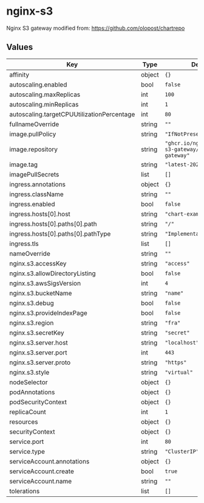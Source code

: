 # nginx-s3


Nginx S3 gateway
modified from: https://github.com/olopost/chartrepo

## Values

| Key | Type | Default | Description |
|-----|------|---------|-------------|
| affinity | object | `{}` |  |
| autoscaling.enabled | bool | `false` |  |
| autoscaling.maxReplicas | int | `100` |  |
| autoscaling.minReplicas | int | `1` |  |
| autoscaling.targetCPUUtilizationPercentage | int | `80` |  |
| fullnameOverride | string | `""` |  |
| image.pullPolicy | string | `"IfNotPresent"` |  |
| image.repository | string | `"ghcr.io/nginxinc/nginx-s3-gateway/nginx-oss-s3-gateway"` |  |
| image.tag | string | `"latest-20240624"` |  |
| imagePullSecrets | list | `[]` |  |
| ingress.annotations | object | `{}` |  |
| ingress.className | string | `""` |  |
| ingress.enabled | bool | `false` |  |
| ingress.hosts[0].host | string | `"chart-example.local"` |  |
| ingress.hosts[0].paths[0].path | string | `"/"` |  |
| ingress.hosts[0].paths[0].pathType | string | `"ImplementationSpecific"` |  |
| ingress.tls | list | `[]` |  |
| nameOverride | string | `""` |  |
| nginx.s3.accessKey | string | `"access"` |  |
| nginx.s3.allowDirectoryListing | bool | `false` |  |
| nginx.s3.awsSigsVersion | int | `4` |  |
| nginx.s3.bucketName | string | `"name"` |  |
| nginx.s3.debug | bool | `false` |  |
| nginx.s3.provideIndexPage | bool | `false` |  |
| nginx.s3.region | string | `"fra"` |  |
| nginx.s3.secretKey | string | `"secret"` |  |
| nginx.s3.server.host | string | `"localhost"` |  |
| nginx.s3.server.port | int | `443` |  |
| nginx.s3.server.proto | string | `"https"` |  |
| nginx.s3.style | string | `"virtual"` |  |
| nodeSelector | object | `{}` |  |
| podAnnotations | object | `{}` |  |
| podSecurityContext | object | `{}` |  |
| replicaCount | int | `1` |  |
| resources | object | `{}` |  |
| securityContext | object | `{}` |  |
| service.port | int | `80` |  |
| service.type | string | `"ClusterIP"` |  |
| serviceAccount.annotations | object | `{}` |  |
| serviceAccount.create | bool | `true` |  |
| serviceAccount.name | string | `""` |  |
| tolerations | list | `[]` |  |
